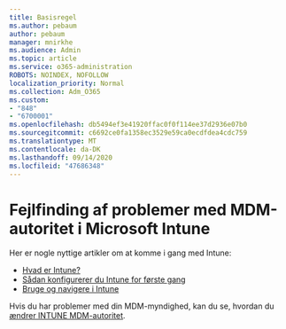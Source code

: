 ```yaml
---
title: Basisregel
ms.author: pebaum
author: pebaum
manager: mnirkhe
ms.audience: Admin
ms.topic: article
ms.service: o365-administration
ROBOTS: NOINDEX, NOFOLLOW
localization_priority: Normal
ms.collection: Adm_O365
ms.custom:
- "848"
- "6700001"
ms.openlocfilehash: db5494ef3e41920ffac0f0f114ee37d2936e07b0
ms.sourcegitcommit: c6692ce0fa1358ec3529e59ca0ecdfdea4cdc759
ms.translationtype: MT
ms.contentlocale: da-DK
ms.lasthandoff: 09/14/2020
ms.locfileid: "47686348"
---
```

# <a name="troubleshoot-issues-with-mdm-authority-in-microsoft-intune"></a>Fejlfinding af problemer med MDM-autoritet i Microsoft Intune

Her er nogle nyttige artikler om at komme i gang med Intune:

- [Hvad er Intune?](https://docs.microsoft.com/intune/what-is-intune)
- [Sådan konfigurerer du Intune for første gang](https://docs.microsoft.com/intune/setup-steps)
- [Bruge og navigere i Intune](https://docs.microsoft.com/intune/tutorial-walkthrough-intune-portal)

Hvis du har problemer med din MDM-myndighed, kan du se, hvordan du [ændrer INTUNE MDM-autoritet](https://docs.microsoft.com/alchemyinsights/change-mdm-authority).
